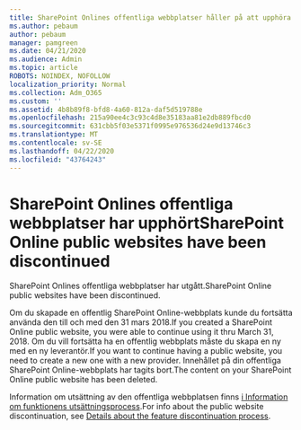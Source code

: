```yaml
---
title: SharePoint Onlines offentliga webbplatser håller på att upphöra
ms.author: pebaum
author: pebaum
manager: pamgreen
ms.date: 04/21/2020
ms.audience: Admin
ms.topic: article
ROBOTS: NOINDEX, NOFOLLOW
localization_priority: Normal
ms.collection: Adm_O365
ms.custom: ''
ms.assetid: 4b8b89f8-bfd8-4a60-812a-daf5d519788e
ms.openlocfilehash: 215a90ee4c3c93c4d8e35183aa81e2db889fbcd0
ms.sourcegitcommit: 631cbb5f03e5371f0995e976536d24e9d13746c3
ms.translationtype: MT
ms.contentlocale: sv-SE
ms.lasthandoff: 04/22/2020
ms.locfileid: "43764243"
---
```

# <a name="sharepoint-online-public-websites-have-been-discontinued"></a><span data-ttu-id="55bf6-102">SharePoint Onlines offentliga webbplatser har upphört</span><span class="sxs-lookup"><span data-stu-id="55bf6-102">SharePoint Online public websites have been discontinued</span></span>

<span data-ttu-id="55bf6-103">SharePoint Onlines offentliga webbplatser har utgått.</span><span class="sxs-lookup"><span data-stu-id="55bf6-103">SharePoint Online public websites have been discontinued.</span></span>

<span data-ttu-id="55bf6-104">Om du skapade en offentlig SharePoint Online-webbplats kunde du fortsätta använda den till och med den 31 mars 2018.</span><span class="sxs-lookup"><span data-stu-id="55bf6-104">If you created a SharePoint Online public website, you were able to continue using it thru March 31, 2018.</span></span> <span data-ttu-id="55bf6-105">Om du vill fortsätta ha en offentlig webbplats måste du skapa en ny med en ny leverantör.</span><span class="sxs-lookup"><span data-stu-id="55bf6-105">If you want to continue having a public website, you need to create a new one with a new provider.</span></span> <span data-ttu-id="55bf6-106">Innehållet på din offentliga SharePoint Online-webbplats har tagits bort.</span><span class="sxs-lookup"><span data-stu-id="55bf6-106">The content on your SharePoint Online public website has been deleted.</span></span>

<span data-ttu-id="55bf6-107">Information om utsättning av den offentliga webbplatsen finns [i Information om funktionens utsättningsprocess](https://go.microsoft.com/fwlink/?linkid=866980).</span><span class="sxs-lookup"><span data-stu-id="55bf6-107">For info about the public website discontinuation, see [Details about the feature discontinuation process](https://go.microsoft.com/fwlink/?linkid=866980).</span></span>
